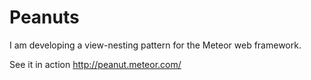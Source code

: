 Peanuts
=======

I am developing a view-nesting pattern for the Meteor web framework.

See it in action
http://peanut.meteor.com/
